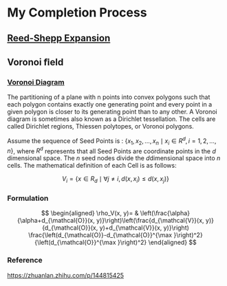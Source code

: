 # My Completion Process


## [Reed-Shepp Expansion](https://zhuanlan.zhihu.com/p/122544884)

## Voronoi ﬁeld

### [Voronoi Diagram](https://mathworld.wolfram.com/VoronoiDiagram.html)
The partitioning of a plane with n points into convex polygons such that each polygon contains exactly one generating point and every point in a given polygon is closer to its generating point than to any other. A Voronoi diagram is sometimes also known as a Dirichlet tessellation. The cells are called Dirichlet regions, Thiessen polytopes, or Voronoi polygons.


Assume the sequence of Seed Points is : $\{x_1, x_2, \ldots, x_n \mid x_i \in R^d, i=1,2, \ldots, n\}$, where $R^d$ represents that all Seed Points are coordinate points in the $d$ dimensional space. The $n$ seed nodes divide the $d$dimensional space into $n$ cells. The mathematical definition of each Cell is as follows:


$$
V_i=\{x \in R_d \mid \forall j \neq i, d\left(x, x_i\right) \leq d\left(x, x_j\right)\}
$$

### Formulation
$$
\begin{aligned}
\rho_V(x, y)= & \left(\frac{\alpha}{\alpha+d_{\mathcal{O}}(x, y)}\right)\left(\frac{d_{\mathcal{V}}(x, y)}{d_{\mathcal{O}}(x, y)+d_{\mathcal{V}}(x, y)}\right) 
 \frac{\left(d_{\mathcal{O}}-d_{\mathcal{O}}^{\max }\right)^2}{\left(d_{\mathcal{O}}^{\max }\right)^2}
\end{aligned}
$$


### Reference
https://zhuanlan.zhihu.com/p/144815425
